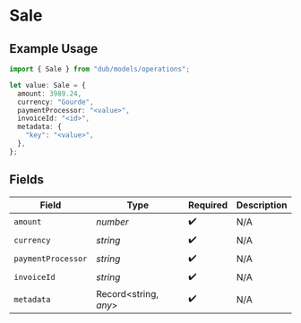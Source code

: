 # Sale

## Example Usage

```typescript
import { Sale } from "dub/models/operations";

let value: Sale = {
  amount: 3989.24,
  currency: "Gourde",
  paymentProcessor: "<value>",
  invoiceId: "<id>",
  metadata: {
    "key": "<value>",
  },
};
```

## Fields

| Field                 | Type                  | Required              | Description           |
| --------------------- | --------------------- | --------------------- | --------------------- |
| `amount`              | *number*              | :heavy_check_mark:    | N/A                   |
| `currency`            | *string*              | :heavy_check_mark:    | N/A                   |
| `paymentProcessor`    | *string*              | :heavy_check_mark:    | N/A                   |
| `invoiceId`           | *string*              | :heavy_check_mark:    | N/A                   |
| `metadata`            | Record<string, *any*> | :heavy_check_mark:    | N/A                   |